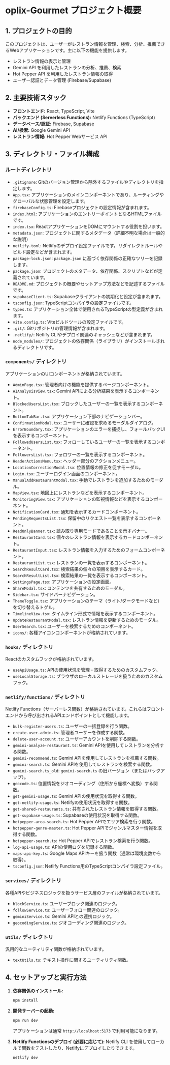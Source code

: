 # oplix-Gourmet プロジェクト概要

## 1. プロジェクトの目的

このプロジェクトは、ユーザーがレストラン情報を管理、検索、分析、推薦できるWebアプリケーションです。主に以下の機能を提供します。

*   レストラン情報の表示と管理
*   Gemini API を利用したレストランの分析、推薦、検索
*   Hot Pepper API を利用したレストラン情報の取得
*   ユーザー認証とデータ管理 (Firebase/Supabase)

## 2. 主要技術スタック

*   **フロントエンド:** React, TypeScript, Vite
*   **バックエンド (Serverless Functions):** Netlify Functions (TypeScript)
*   **データベース/認証:** Firebase, Supabase
*   **AI/検索:** Google Gemini API
*   **レストラン情報:** Hot Pepper Webサービス API

## 3. ディレクトリ・ファイル構成

### ルートディレクトリ

*   `.gitignore`: Gitのバージョン管理から除外するファイルやディレクトリを指定します。
*   `App.tsx`: アプリケーションのメインコンポーネントであり、ルーティングやグローバルな状態管理を設定します。
*   `firebaseConfig.ts`: Firebaseプロジェクトの設定情報が含まれます。
*   `index.html`: アプリケーションのエントリーポイントとなるHTMLファイルです。
*   `index.tsx`: ReactアプリケーションをDOMにマウントする役割を担います。
*   `metadata.json`: プロジェクトに関するメタデータ（詳細不明な場合は一般的な説明）
*   `netlify.toml`: Netlifyのデプロイ設定ファイルです。リダイレクトルールやビルド設定などが含まれます。
*   `package-lock.json`: `package.json` に基づく依存関係の正確なツリーを記録します。
*   `package.json`: プロジェクトのメタデータ、依存関係、スクリプトなどが定義されています。
*   `README.md`: プロジェクトの概要やセットアップ方法などを記述するファイルです。
*   `supabaseClient.ts`: Supabaseクライアントの初期化と設定が含まれます。
*   `tsconfig.json`: TypeScriptコンパイラの設定ファイルです。
*   `types.ts`: アプリケーション全体で使用されるTypeScriptの型定義が含まれます。
*   `vite.config.ts`: Viteビルドツールの設定ファイルです。
*   `.git/`: Gitリポジトリの管理情報が含まれます。
*   `.netlify/`: Netlify CLIやデプロイ関連のキャッシュなどが含まれます。
*   `node_modules/`: プロジェクトの依存関係（ライブラリ）がインストールされるディレクトリです。

### `components/` ディレクトリ

アプリケーションのUIコンポーネントが格納されています。

*   `AdminPage.tsx`: 管理者向けの機能を提供するページコンポーネント。
*   `AIAnalysisView.tsx`: Gemini APIによる分析結果を表示するコンポーネント。
*   `BlockedUsersList.tsx`: ブロックしたユーザーの一覧を表示するコンポーネント。
*   `BottomTabBar.tsx`: アプリケーション下部のナビゲーションバー。
*   `ConfirmationModal.tsx`: ユーザーに確認を求めるモーダルダイアログ。
*   `ErrorBoundary.tsx`: アプリケーションのエラーを捕捉し、フォールバックUIを表示するコンポーネント。
*   `FollowedUsersList.tsx`: フォローしているユーザーの一覧を表示するコンポーネント。
*   `FollowersList.tsx`: フォロワーの一覧を表示するコンポーネント。
*   `HeaderActionsMenu.tsx`: ヘッダー部分のアクションメニュー。
*   `LocationCorrectionModal.tsx`: 位置情報の修正を促すモーダル。
*   `Login.tsx`: ユーザーログイン画面のコンポーネント。
*   `ManualAddRestaurantModal.tsx`: 手動でレストランを追加するためのモーダル。
*   `MapView.tsx`: 地図上にレストランなどを表示するコンポーネント。
*   `MonitoringView.tsx`: アプリケーションの監視情報などを表示するコンポーネント。
*   `NotificationCard.tsx`: 通知を表示するカードコンポーネント。
*   `PendingRequestsList.tsx`: 保留中のリクエスト一覧を表示するコンポーネント。
*   `ReadOnlyBanner.tsx`: 読み取り専用モードであることを示すバナー。
*   `RestaurantCard.tsx`: 個々のレストラン情報を表示するカードコンポーネント。
*   `RestaurantInput.tsx`: レストラン情報を入力するためのフォームコンポーネント。
*   `RestaurantList.tsx`: レストランの一覧を表示するコンポーネント。
*   `SearchResultCard.tsx`: 検索結果の個々の項目を表示するカード。
*   `SearchResultList.tsx`: 検索結果の一覧を表示するコンポーネント。
*   `SettingsPage.tsx`: アプリケーションの設定画面。
*   `ShareModal.tsx`: コンテンツを共有するためのモーダル。
*   `Sidebar.tsx`: サイドバーナビゲーション。
*   `ThemeToggle.tsx`: アプリケーションのテーマ（ライト/ダークモードなど）を切り替えるトグル。
*   `TimelineView.tsx`: タイムライン形式で情報を表示するコンポーネント。
*   `UpdateRestaurantModal.tsx`: レストラン情報を更新するためのモーダル。
*   `UserSearch.tsx`: ユーザーを検索するためのコンポーネント。
*   `icons/`: 各種アイコンコンポーネントが格納されています。

### `hooks/` ディレクトリ

Reactのカスタムフックが格納されています。

*   `useApiUsage.ts`: APIの使用状況を管理・取得するためのカスタムフック。
*   `useLocalStorage.ts`: ブラウザのローカルストレージを扱うためのカスタムフック。

### `netlify/functions/` ディレクトリ

Netlify Functions（サーバーレス関数）が格納されています。これらはフロントエンドから呼び出されるAPIエンドポイントとして機能します。

*   `bulk-register-users.ts`: ユーザーの一括登録を行う関数。
*   `create-user-admin.ts`: 管理者ユーザーを作成する関数。
*   `delete-user-account.ts`: ユーザーアカウントを削除する関数。
*   `gemini-analyze-restaurant.ts`: Gemini APIを使用してレストランを分析する関数。
*   `gemini-recommend.ts`: Gemini APIを使用してレストランを推薦する関数。
*   `gemini-search.ts`: Gemini APIを使用してレストランを検索する関数。
*   `gemini-search.ts_old`: `gemini-search.ts` の旧バージョン（またはバックアップ）。
*   `geocode.ts`: 位置情報をジオコーディング（住所から座標へ変換）する関数。
*   `get-gemini-usage.ts`: Gemini APIの使用状況を取得する関数。
*   `get-netlify-usage.ts`: Netlifyの使用状況を取得する関数。
*   `get-shared-restaurants.ts`: 共有されたレストラン情報を取得する関数。
*   `get-supabase-usage.ts`: Supabaseの使用状況を取得する関数。
*   `hotpepper-area-search.ts`: Hot Pepper APIでエリア検索を行う関数。
*   `hotpepper-genre-master.ts`: Hot Pepper APIでジャンルマスター情報を取得する関数。
*   `hotpepper-search.ts`: Hot Pepper APIでレストラン検索を行う関数。
*   `log-api-usage.ts`: APIの使用ログを記録する関数。
*   `maps-api-key.ts`: Google Maps APIキーを扱う関数（通常は環境変数から取得）。
*   `tsconfig.json`: Netlify Functions用のTypeScriptコンパイラ設定ファイル。

### `services/` ディレクトリ

各種APIやビジネスロジックを扱うサービス層のファイルが格納されています。

*   `blockService.ts`: ユーザーブロック関連のロジック。
*   `followService.ts`: ユーザーフォロー関連のロジック。
*   `geminiService.ts`: Gemini APIとの連携ロジック。
*   `geocodingService.ts`: ジオコーディング関連のロジック。

### `utils/` ディレクトリ

汎用的なユーティリティ関数が格納されています。

*   `textUtils.ts`: テキスト操作に関するユーティリティ関数。

## 4. セットアップと実行方法

1.  **依存関係のインストール:**
    ```bash
    npm install
    ```
2.  **開発サーバーの起動:**
    ```bash
    npm run dev
    ```
    アプリケーションは通常 `http://localhost:5173` で利用可能になります。

3.  **Netlify Functionsのデプロイ (必要に応じて):**
    Netlify CLI を使用してローカルで関数をテストしたり、Netlifyにデプロイしたりできます。

    ```bash
    netlify dev
    ```
